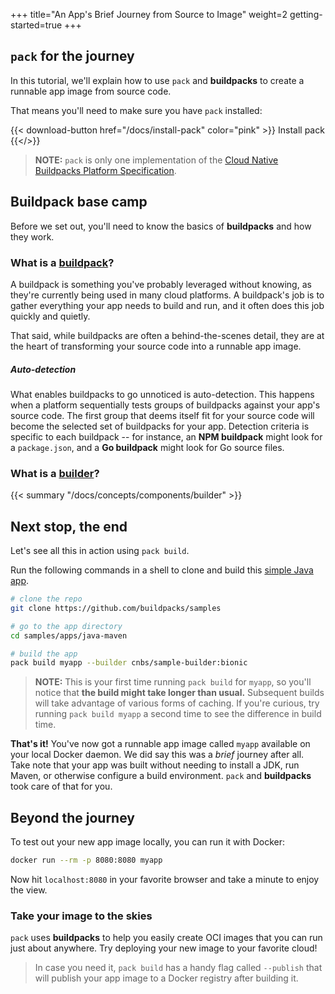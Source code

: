 +++
title="An App's Brief Journey from Source to Image"
weight=2
getting-started=true
+++

## `pack` for the journey

In this tutorial, we'll explain how to use `pack` and **buildpacks** to create a runnable app image from source code.

That means you'll need to make sure you have `pack` installed:

{{< download-button href="/docs/install-pack" color="pink" >}} Install pack {{</>}}

> **NOTE:** `pack` is only one implementation of the [Cloud Native Buildpacks Platform Specification][cnb-platform-spec].

[cnb-platform-spec]: https://github.com/buildpacks/spec/blob/main/platform.md

## Buildpack base camp

Before we set out, you'll need to know the basics of **buildpacks** and how they work.

### What is a [buildpack][buildpack]?

A buildpack is something you've probably leveraged without knowing, as they're currently
being used in many cloud platforms. A buildpack's job is to gather everything your app needs to build and run,
and it often does this job quickly and quietly.

That said, while buildpacks are often a behind-the-scenes detail, they are at the heart of transforming your source
code into a runnable app image.

##### Auto-detection

What enables buildpacks to go unnoticed is auto-detection. This happens when a platform sequentially
tests groups of buildpacks against your app's source code. The first group that deems itself fit for your source code
will become the selected set of buildpacks for your app. Detection criteria is specific to each buildpack -- for
instance, an **NPM buildpack** might look for a `package.json`, and a **Go buildpack** might look for Go source files.

### What is a [builder][builder]?

{{< summary "/docs/concepts/components/builder" >}}

## Next stop, the end

Let's see all this in action using `pack build`.

Run the following commands in a shell to clone and build this [simple Java app][samples-java-maven].

```bash
# clone the repo
git clone https://github.com/buildpacks/samples

# go to the app directory
cd samples/apps/java-maven

# build the app
pack build myapp --builder cnbs/sample-builder:bionic
```

> **NOTE:** This is your first time running `pack build` for `myapp`, so you'll notice that
> **the build might take longer than usual.** Subsequent builds will take advantage of various forms of caching.
> If you're curious, try running `pack build myapp` a second time to see the difference in build time.

**That's it!** You've now got a runnable app image called `myapp` available on your local Docker daemon.
We did say this was a *brief* journey after all. Take note that your app was built without needing to install
a JDK, run Maven, or otherwise configure a build environment. `pack` and **buildpacks** took care of that for you.


## Beyond the journey

To test out your new app image locally, you can run it with Docker:

```bash
docker run --rm -p 8080:8080 myapp
```

Now hit `localhost:8080` in your favorite browser and take a minute to enjoy the view.

### Take your image to the skies

`pack` uses **buildpacks** to help you easily create OCI images that you can run just about anywhere. Try
deploying your new image to your favorite cloud!

> In case you need it, `pack build` has a handy flag called `--publish` that will publish your app image to a Docker
> registry after building it.


[builder]: /docs/concepts/components/builder/
[buildpack]: /docs/concepts/components/buildpack/
[samples-java-maven]: https://github.com/buildpacks/samples/tree/main/apps/java-maven
